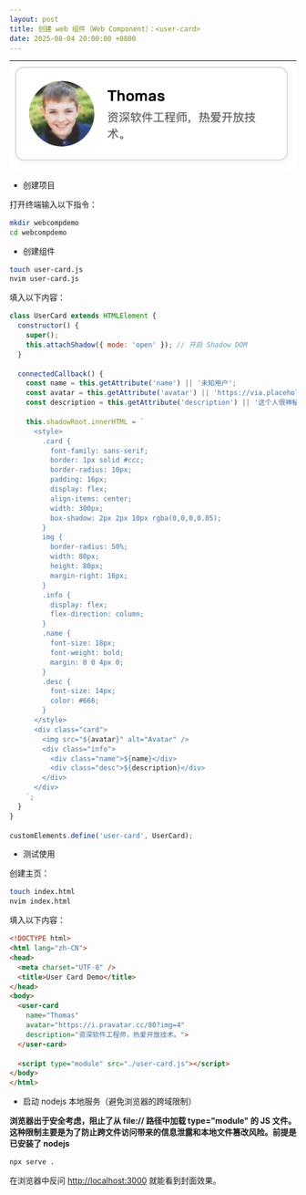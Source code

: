 ```yaml
---
layout: post
title: 创建 web 组件（Web Component）：<user-card>
date: 2025-08-04 20:00:00 +0800
---
```


![Web component user card shot](/images/webcomponent-usercard.png)

- 创建项目

打开终端输入以下指令：

```bash
mkdir webcompdemo
cd webcompdemo
```

- 创建组件

```bash
touch user-card.js
nvim user-card.js
```

填入以下内容：

```js
class UserCard extends HTMLElement {
  constructor() {
    super();
    this.attachShadow({ mode: 'open' }); // 开启 Shadow DOM
  }

  connectedCallback() {
    const name = this.getAttribute('name') || '未知用户';
    const avatar = this.getAttribute('avatar') || 'https://via.placeholder.com/80';
    const description = this.getAttribute('description') || '这个人很神秘。';

    this.shadowRoot.innerHTML = `
      <style>
        .card {
          font-family: sans-serif;
          border: 1px solid #ccc;
          border-radius: 10px;
          padding: 16px;
          display: flex;
          align-items: center;
          width: 300px;
          box-shadow: 2px 2px 10px rgba(0,0,0,0.05);
        }
        img {
          border-radius: 50%;
          width: 80px;
          height: 80px;
          margin-right: 16px;
        }
        .info {
          display: flex;
          flex-direction: column;
        }
        .name {
          font-size: 18px;
          font-weight: bold;
          margin: 0 0 4px 0;
        }
        .desc {
          font-size: 14px;
          color: #666;
        }
      </style>
      <div class="card">
        <img src="${avatar}" alt="Avatar" />
        <div class="info">
          <div class="name">${name}</div>
          <div class="desc">${description}</div>
        </div>
      </div>
    `;
  }
}

customElements.define('user-card', UserCard);
```

- 测试使用

创建主页：

```bash
touch index.html
nvim index.html
```

填入以下内容：

```html
<!DOCTYPE html>
<html lang="zh-CN">
<head>
  <meta charset="UTF-8" />
  <title>User Card Demo</title>
</head>
<body>
  <user-card
    name="Thomas"
    avatar="https://i.pravatar.cc/80?img=4"
    description="资深软件工程师，热爱开放技术。">
  </user-card>

  <script type="module" src="./user-card.js"></script>
</body>
</html>
```

- 启动 nodejs 本地服务（避免浏览器的跨域限制）

**浏览器出于安全考虑，阻止了从 file:// 路径中加载 type="module" 的 JS 文件。
这种限制主要是为了防止跨文件访问带来的信息泄露和本地文件篡改风险。前提是已安装了 nodejs**

```bash
npx serve .
```

在浏览器中反问 <http://localhost:3000> 就能看到封面效果。
